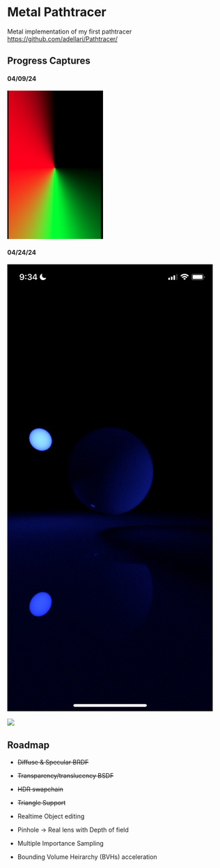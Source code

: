# Metal Pathtracer
Metal implementation of my first pathtracer https://github.com/adellari/Pathtracer/

## Progress Captures
#### 04/09/24
![](https://github.com/adellari/Metal-Renderer/blob/main/Captures/4-09.png)

#### 04/24/24
![](https://github.com/adellari/Metal-Renderer/blob/main/Captures/4-24-0.png)

![](https://github.com/adellari/Metal-Renderer/blob/main/Captures/4-24-1.png)

## Roadmap
- ~~Diffuse & Specular BRDF~~

- ~~Transparency/translucency BSDF~~

- ~~HDR swapchain~~

- ~~Triangle Support~~

- Realtime Object editing

- Pinhole -> Real lens with Depth of field

- Multiple Importance Sampling

- Bounding Volume Heirarchy (BVHs) acceleration



